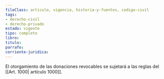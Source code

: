 ```yaml
---
fileClass: articulo, vigencia, historia-y-fuentes, codigo-civil
tags:
- derecho-civil
- derecho-privado
estado: vigente
tipo: completo
libro:
titulo:
parrafo:
corriente-juridica:
---
```

El otorgamiento de las donaciones revocables se sujetará a las reglas del [[Art. 1000| artículo 1000]].